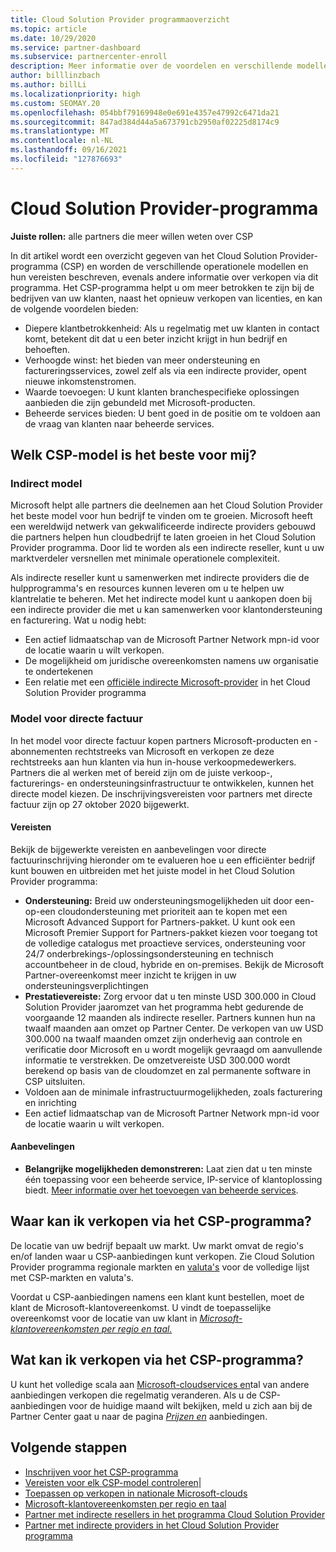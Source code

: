 ```yaml
---
title: Cloud Solution Provider programmaoverzicht
ms.topic: article
ms.date: 10/29/2020
ms.service: partner-dashboard
ms.subservice: partnercenter-enroll
description: Meer informatie over de voordelen en verschillende modellen in het programma Cloud Solution Provider (CSP) om uw bedrijf te helpen groeien met nieuwe klanten en nieuwe expertise.
author: billlinzbach
ms.author: billLi
ms.localizationpriority: high
ms.custom: SEOMAY.20
ms.openlocfilehash: 054bbf79169948e0e691e4357e47992c6471da21
ms.sourcegitcommit: 847ad384d44a5a673791cb2950af02225d8174c9
ms.translationtype: MT
ms.contentlocale: nl-NL
ms.lasthandoff: 09/16/2021
ms.locfileid: "127876693"
---
```

# <a name="cloud-solution-provider-program"></a>Cloud Solution Provider-programma

**Juiste rollen:** alle partners die meer willen weten over CSP

In dit artikel wordt een overzicht gegeven van het Cloud Solution Provider-programma (CSP) en worden de verschillende operationele modellen en hun vereisten beschreven, evenals andere informatie over verkopen via dit programma.  Het CSP-programma helpt u om meer betrokken te zijn bij de bedrijven van uw klanten, naast het opnieuw verkopen van licenties, en kan de volgende voordelen bieden:

- Diepere klantbetrokkenheid: Als u regelmatig met uw klanten in contact komt, betekent dit dat u een beter inzicht krijgt in hun bedrijf en behoeften.
- Verhoogde winst: het bieden van meer ondersteuning en factureringsservices, zowel zelf als via een indirecte provider, opent nieuwe inkomstenstromen.  
- Waarde toevoegen: U kunt klanten branchespecifieke oplossingen aanbieden die zijn gebundeld met Microsoft-producten.
- Beheerde services bieden: U bent goed in de positie om te voldoen aan de vraag van klanten naar beheerde services.

## <a name="which-csp-model-is-best-for-me"></a>Welk CSP-model is het beste voor mij?

### <a name="indirect-model"></a>Indirect model

Microsoft helpt alle partners die deelnemen aan het Cloud Solution Provider het beste model voor hun bedrijf te vinden om te groeien. Microsoft heeft een wereldwijd netwerk van gekwalificeerde indirecte providers gebouwd die partners helpen hun cloudbedrijf te laten groeien in het Cloud Solution Provider programma. Door lid te worden als een indirecte reseller, kunt u uw marktverdeler versnellen met minimale operationele complexiteit. 

Als indirecte reseller kunt u samenwerken met indirecte providers die de hulpprogramma's en resources kunnen leveren om u te helpen uw klantrelatie te beheren. Met het indirecte model kunt u aankopen doen bij een indirecte provider die met u kan samenwerken voor klantondersteuning en facturering.
Wat u nodig hebt: 

- Een actief lidmaatschap van de Microsoft Partner Network mpn-id voor de locatie waarin u wilt verkopen.
- De mogelijkheid om juridische overeenkomsten namens uw organisatie te ondertekenen
- Een relatie met een [officiële indirecte Microsoft-provider](https://partnercenter.microsoft.com/partner/find-a-provider) in het Cloud Solution Provider programma

### <a name="direct-bill-model"></a>Model voor directe factuur

In het model voor directe factuur kopen partners Microsoft-producten en -abonnementen rechtstreeks van Microsoft en verkopen ze deze rechtstreeks aan hun klanten via hun in-house verkoopmedewerkers. Partners die al werken met of bereid zijn om de juiste verkoop-, facturerings- en ondersteuningsinfrastructuur te ontwikkelen, kunnen het directe model kiezen. De inschrijvingsvereisten voor partners met directe factuur zijn op 27 oktober 2020 bijgewerkt.

#### <a name="requirements"></a>Vereisten

Bekijk de bijgewerkte vereisten en aanbevelingen voor directe factuurinschrijving hieronder om te evalueren hoe u een efficiënter bedrijf kunt bouwen en uitbreiden met het juiste model in het Cloud Solution Provider programma:  

- **Ondersteuning:** Breid uw ondersteuningsmogelijkheden uit door een-op-een cloudondersteuning met prioriteit aan te kopen met een Microsoft Advanced Support for Partners-pakket. U kunt ook een Microsoft Premier Support for Partners-pakket kiezen voor toegang tot de volledige catalogus met proactieve services, ondersteuning voor 24/7 onderbrekings-/oplossingsondersteuning en technisch accountbeheer in de cloud, hybride en on-premises. Bekijk de Microsoft Partner-overeenkomst meer inzicht te krijgen in uw ondersteuningsverplichtingen
- **Prestatievereiste:** Zorg ervoor dat u ten minste USD 300.000 in Cloud Solution Provider jaaromzet van het programma hebt gedurende de voorgaande 12 maanden als indirecte reseller. Partners kunnen hun na twaalf maanden aan omzet op Partner Center. De verkopen van uw USD 300.000 na twaalf maanden omzet zijn onderhevig aan controle en verificatie door Microsoft en u wordt mogelijk gevraagd om aanvullende informatie te verstrekken. De omzetvereiste USD 300.000 wordt berekend op basis van de cloudomzet en zal permanente software in CSP uitsluiten.
- Voldoen aan de minimale infrastructuurmogelijkheden, zoals facturering en inrichting
- Een actief lidmaatschap van de Microsoft Partner Network mpn-id voor de locatie waarin u wilt verkopen.

#### <a name="recommendations"></a>Aanbevelingen

- **Belangrijke mogelijkheden demonstreren:** Laat zien dat u ten minste één toepassing voor een beheerde service, IP-service of klantoplossing biedt. [Meer informatie over het toevoegen van beheerde services](https://partner.microsoft.com/solutions/managed-services). 

## <a name="where-can-i-sell-through-the-csp-program"></a>Waar kan ik verkopen via het CSP-programma?

De locatie van uw bedrijf bepaalt uw markt. Uw markt omvat de regio's en/of landen waar u CSP-aanbiedingen kunt verkopen. Zie Cloud Solution Provider programma regionale markten en [valuta's](regional-authorization-overview.md) voor de volledige lijst met CSP-markten en valuta's.

Voordat u CSP-aanbiedingen namens een klant kunt bestellen, moet de klant de Microsoft-klantovereenkomst. U vindt de toepasselijke overeenkomst voor de locatie van uw klant in [*Microsoft-klantovereenkomsten per regio en taal.*](agreements.md)  

## <a name="what-can-i-sell-through-the-csp-program"></a>Wat kan ik verkopen via het CSP-programma?

U kunt het volledige scala aan [Microsoft-cloudservices en](https://partner.microsoft.com/cloud-solution-provider/products-and-services)tal van andere aanbiedingen verkopen die regelmatig veranderen. Als u de CSP-aanbiedingen voor de huidige maand wilt bekijken, meld u zich aan bij de Partner Center gaat u naar de pagina [*Prijzen en*](https://partnercenter.microsoft.com/pcv/sales) aanbiedingen.

## <a name="next-steps"></a>Volgende stappen

- [Inschrijven voor het CSP-programma](enrolling-in-the-csp-program.md)
- [Vereisten voor elk CSP-model controleren](https://partnercenter.microsoft.com/partner/cloud-solution-provider)|
- [Toepassen op verkopen in nationale Microsoft-clouds](csp-national-clouds-overview.md)
- [Microsoft-klantovereenkomsten per regio en taal](agreements.md)
- [Partner met indirecte resellers in het programma Cloud Solution Provider](indirect-provider-tasks-in-partner-center.md)
- [Partner met indirecte providers in het Cloud Solution Provider programma](indirect-reseller-tasks-in-partner-center.md)
